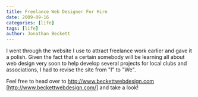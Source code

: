 ```yaml
---
title: Freelance Web Designer For Hire
date: 2009-09-16
categories: [life]
tags: [life]
author: Jonathan Beckett
---
```


I went through the website I use to attract freelance work earlier and gave it a polish. Given the fact that a certain somebody will be learning all about web design very soon to help develop several projects for local clubs and associations, I had to revise the site from "I" to "We".

Feel free to head over to http://www.beckettwebdesign.com [http://www.beckettwebdesign.com/] and take a look!